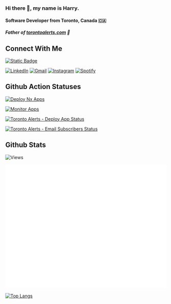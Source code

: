 ### Hi there 👋, my name is Harry.

#### Software Developer from Toronto, Canada 🇨🇦

##### Father of [torontoalerts.com](https://torontoalerts.com/) 🫡

## Connect With Me

[![Static Badge](https://img.shields.io/badge/Personal_Website:-harryliu.design-blue)](https://harryliu.design/)

[![LinkedIn](https://img.shields.io/badge/linkedin-%230077B5.svg?style=for-the-badge&logo=linkedin&logoColor=white)](https://www.linkedin.com/in/iamharryliu/) [![Gmail](https://img.shields.io/badge/Gmail-D14836?style=for-the-badge&logo=gmail&logoColor=white)](mailto:harryliu1995@gmail.com) [![Instagram](https://img.shields.io/badge/Instagram-%23E4405F.svg?style=for-the-badge&logo=Instagram&logoColor=white)](https://www.instagram.com/prettydamntired/) [![Spotify](https://img.shields.io/badge/Spotify-1ED760?style=for-the-badge&logo=spotify&logoColor=white)](https://open.spotify.com/user/22z5agodra7fwhm2erdqn5bjq)

## Github Action Statuses

[![Deploy Nx Apps](https://github.com/iamharryliu/vigilant-broccoli/actions/workflows/deploy-nx-apps.yml/badge.svg)](https://github.com/iamharryliu/vigilant-broccoli/actions/workflows/deploy-nx-apps.yml)

[![Monitor Apps](https://github.com/iamharryliu/vigilant-broccoli/actions/workflows/monitor-apps.yml/badge.svg)](https://github.com/iamharryliu/vigilant-broccoli/actions/workflows/monitor-apps.yml)

[![Toronto Alerts - Deploy App Status](https://github.com/iamharryliu/vigilant-broccoli/actions/workflows/deploy-toronto-alerts-app.yml/badge.svg)](https://github.com/iamharryliu/vigilant-broccoli/actions/workflows/deploy-toronto-alerts-app.yml)

[![Toronto Alerts - Email Subscribers Status](https://github.com/iamharryliu/vigilant-broccoli/actions/workflows/email-toronto-alerts-subscribers.yml/badge.svg)](https://github.com/iamharryliu/vigilant-broccoli/actions/workflows/email-toronto-alerts-subscribers.yml)

<!-- [![GitHub Streak](https://streak-stats.demolab.com/?user=iamharryliu&theme=dark)](https://git.io/streak-stats) -->

## Github Stats

![Views](https://komarev.com/ghpvc/?username=iamharryliu)

![Metrics](/github-metrics.svg)

[![Top Langs](https://github-readme-stats.vercel.app/api/top-langs/?username=iamharryliu)](https://github.com/iamharryliu/github-readme-stats)
